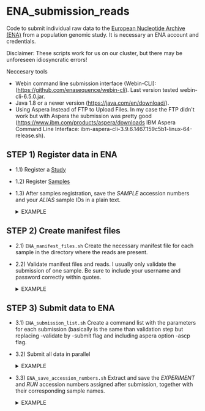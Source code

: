 # ENA_submission_reads

Code to submit individual raw data to the [European Nucleotide Archive (ENA)](https://www.ebi.ac.uk/ena/browser/home) from a population genomic study.
It is necessary an ENA account and credentials.

Disclaimer: These scripts work for us on our cluster, but there may be unforeseen idiosyncratic errors!

Neccesary tools
* Webin command line submission interface (Webin-CLI): (https://github.com/enasequence/webin-cli). Last version tested webin-cli-6.5.0.jar.
* Java 1.8 or a newer version (https://java.com/en/download/).
* Using Aspera Instead of FTP to Upload Files. In my case the FTP didn't work but with Aspera the submission was pretty good (https://www.ibm.com/products/aspera/downloads IBM Aspera Command Line Interface: ibm-aspera-cli-3.9.6.1467.159c5b1-linux-64-release.sh).

## STEP 1) Register data in ENA

* 1.1) Register a [Study](https://ena-docs.readthedocs.io/en/latest/submit/study/interactive.html)
* 1.2) Register [Samples](https://ena-docs.readthedocs.io/en/latest/submit/samples.html)
* 1.3) After samples registration, save the *SAMPLE* accession numbers and your *ALIAS* sample IDs in a plain text.
  <details><summary>EXAMPLE</summary>
  <p>
    
  ```
  C18_102_3 ERS15590137
  C18_102_4 ERS15590138
  C18_103_1 ERS15590139
  C18_103_5 ERS15590140
  C18_108_3 ERS15590141
  C18_108_4 ERS15590142
  C18_133_1 ERS15590143
  C18_133_2 ERS15590144
  C18_133_3 ERS15590145
  C18_019_3 ERS15590146  
  ```

## STEP 2) Create manifest files

* 2.1) `ENA_manifest_files.sh` Create the necessary manifest file for each sample in the directory where the reads are present.
* 2.2) Validate manifest files and reads. I usually only validate the submission of one sample. Be sure to include your username and password correctly within quotes.
  <details><summary>EXAMPLE</summary>
  <p>

  ```
  #!/bin/bash
  #SBATCH --job-name=ENA_validate
  #SBATCH --error %x-%j.err
  #SBATCH --output %x-%j.out

  #SBATCH --partition=tbg
  #SBATCH --mem=5G
  #SBATCH --cpus-per-task=1

  module load java/1.8.0_221

  java -Xms4G -jar /home/user/programs/webin-cli-6.5.0.jar \
   -context=reads \
   -manifest=C18_133_1_manifest.txt \
   -username="Webin-USER-number" \
   -password="PASSWORD" \
   -inputdir=/home/user/documents/projects/raw_data/C18_133_1 \
   -outputdir=/home/user/documents/projects/raw_data/C18_133_1 \
   -validate

## STEP 3) Submit data to ENA

* 3.1) `ENA_submission_list.sh` Create a command list with the parameters for each submission (basically is the same than validation step but replacing -validate by -submit flag and including aspera option -ascp flag.
* 3.2) Submit all data in parallel
  <details><summary>EXAMPLE</summary>
  <p>

  ```
  #!/bin/bash

  #SBATCH --job-name=ENA_data_submission
  #SBATCH --error %x-%j.err
  #SBATCH --output %x-%j.out

  #SBATCH --partition=tbg
  #SBATCH --mem=4G
  #SBATCH --cpus-per-task=1
  #SBATCH --array=1-26%26

  module load java/1.8.0_221

  # Submit the files to ENA in parallel
  FILE=$(cat ENA_submission.list | sed -n ${SLURM_ARRAY_TASK_ID}p)
  bash -c "$FILE"
  ```
  
* 3.3) `ENA_save_accession_numbers.sh` Extract and save the *EXPERIMENT* and *RUN* accession numbers assigned after submission, together with their corresponding sample names.
  <details><summary>EXAMPLE</summary>
  <p>
    
  ```
  Alias           Experiment              Run
  C18_019_3       ERX10957573             ERR11553340
  C18_019_4       ERX10957565             ERR11553332
  C18_079_3       ERX10957545             ERR11553312
  C18_080_1       ERX10957562             ERR11553329
  C18_093_3       ERX10957548             ERR11553315
  C18_093_4       ERX10957570             ERR11553337
  C18_095_5       ERX10957553             ERR11553320
  C18_102_3       ERX10957557             ERR11553324
  C18_102_4       ERX10957556             ERR11553323
  C18_103_1       ERX10957566             ERR11553333 
  ```
